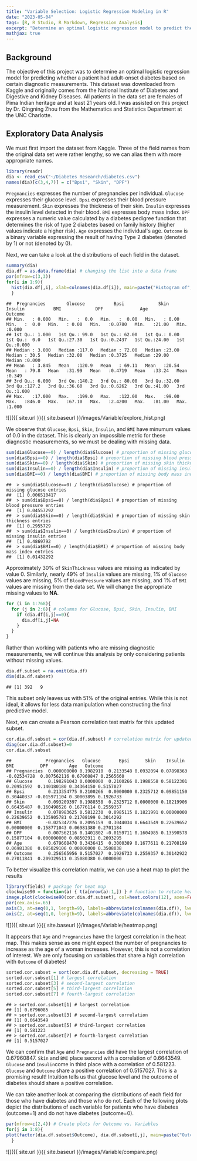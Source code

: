 ```yaml
---
title: "Variable Selection: Logistic Regression Modeling in R"
date: "2023-05-04"
tags: [R, R Studio, R Markdown, Regression Analysis]
excerpt: "Determine an optimal logistic regression model to predict the causation of adult-onset diabetes"
mathjax: true
---
```


## Background

The objective of this project was to determine an optimal logistic regression model for predicting whether a patient had adult-onset diabetes based on certain diagnostic measurements. This dataset was downloaded from Kaggle and originally comes from the National Institute of Diabetes and Digestive and Kidney Diseases. All patients in the data set are females of Pima Indian heritage and at least 21 years old. I was assisted on this project by Dr. Qingning Zhou from the Mathematics and Statistics Department at the UNC Charlotte. 

## Exploratory Data Analysis

We must first import the dataset from Kaggle. Three of the field names from the original data set were rather lengthy, so we can alias them with more appropriate names. 

```r
library(readr)
dia <- read_csv("~/Diabetes Research/diabetes.csv")
names(dia)[c(3,4,7)] = c("Bpsi", "Skin", "DPF")
```

`Pregnancies` expresses the number of pregnancies per individual. `Glucose` expresses their glucose level. `Bpsi` expresses their blood pressure measurement. `Skin` expresses the thickness of their skin. `Insulin` expresses the insulin level detected in their blood. `BMI` expresses body mass index. `DPF` expresses a numeric value calculated by a diabetes pedigree function that determines the risk of type 2 diabetes based on family history (higher values indicate a higher risk). `Age` expresses the individual's age. `Outcome` is a binary variable expressing the result of having Type 2 diabetes (denoted by 1) or not (denoted by 0).

Next, we can take a look at the distributions of each field in the dataset.

```r
summary(dia)
dia.df = as.data.frame(dia) # changing the list into a data frame 
par(mfrow=c(3,3))
for(i in 1:9){
  hist(dia.df[,i], xlab=colnames(dia.df[i]), main=paste("Histogram of", colnames(dia.df[i])), col="lightgreen", breaks=30)
  }
```

    ##  Pregnancies        Glucose           Bpsi             Skin          Insulin           BMI             DPF              Age           Outcome     
    ## Min.   : 0.000   Min.   :  0.0   Min.   :  0.00   Min.   : 0.00   Min.   :  0.0   Min.   : 0.00   Min.   :0.0780   Min.   :21.00   Min.   :0.000  
    ## 1st Qu.: 1.000   1st Qu.: 99.0   1st Qu.: 62.00   1st Qu.: 0.00   1st Qu.:  0.0   1st Qu.:27.30   1st Qu.:0.2437   1st Qu.:24.00   1st Qu.:0.000  
    ## Median : 3.000   Median :117.0   Median : 72.00   Median :23.00   Median : 30.5   Median :32.00   Median :0.3725   Median :29.00   Median :0.000  
    ## Mean   : 3.845   Mean   :120.9   Mean   : 69.11   Mean   :20.54   Mean   : 79.8   Mean   :31.99   Mean   :0.4719   Mean   :33.24   Mean   :0.349  
    ## 3rd Qu.: 6.000   3rd Qu.:140.2   3rd Qu.: 80.00   3rd Qu.:32.00   3rd Qu.:127.2   3rd Qu.:36.60   3rd Qu.:0.6262   3rd Qu.:41.00   3rd Qu.:1.000  
    ## Max.   :17.000   Max.   :199.0   Max.   :122.00   Max.   :99.00   Max.   :846.0   Max.   :67.10   Max.   :2.4200   Max.   :81.00   Max.   :1.000  


![]({{ site.url }}{{ site.baseurl }}/images/Variable/explore_hist.png)<!-- -->

We observe that `Glucose`, `Bpsi`, `Skin`, `Insulin`, and `BMI` have minumum values of 0.0 in the dataset. This is clearly an impossible metric for these diagnostic measurements, so we must be dealing with missing data.

```r
sum(dia$Glucose==0) / length(dia$Glucose) # proportion of missing glucose entries
sum(dia$Bpsi==0) / length(dia$Bpsi) # proportion of missing blood pressure entries
sum(dia$Skin==0) / length(dia$Skin) # proportion of missing skin thickness entries
sum(dia$Insulin==0) / length(dia$Insulin) # proportion of missing insulin entries
sum(dia$BMI==0) / length(dia$BMI) # proportion of missing body mass index entries
```

    ##  > sum(dia$Glucose==0) / length(dia$Glucose) # proportion of missing glucose entries
    ##  [1] 0.006510417
    ##  > sum(dia$Bpsi==0) / length(dia$Bpsi) # proportion of missing blood pressure entries
    ##  [1] 0.04557292
    ##  > sum(dia$Skin==0) / length(dia$Skin) # proportion of missing skin thickness entries
    ##  [1] 0.2955729
    ##  > sum(dia$Insulin==0) / length(dia$Insulin) # proportion of missing insulin entries
    ##  [1] 0.4869792
    ##  > sum(dia$BMI==0) / length(dia$BMI) # proportion of missing body mass index entries
    ##  [1] 0.01432292

Approximately 30% of `SkinThickness` values are missing as indicated by value 0. Similarly, nearly 49% of `Insulin` values are missing, 1% of `Glucose` values are missing, 5% of `BloodPressure` values are missing, and 1% of `BMI` values are missing from the data set. We will change the appropriate missing values to **NA**.

```r
for (i in 1:768){
  for (j in 2:6){ # columns for Glucose, Bpsi, Skin, Insulin, BMI
    if (dia.df[i,j]==0){
      dia.df[i,j]=NA
    }
  }
}
```

Rather than working with patients who are missing diagnostic measurements, we will continue this analysis by only considering patients without missing values.

```r
dia.df.subset = na.omit(dia.df)
dim(dia.df.subset)
```
    ## [1] 392   9

This subset only leaves us with 51% of the original entries. While this is not ideal, it allows for less data manipulation when constructing the final predictive model. 

Next, we can create a Pearson correlation test matrix for this updated subset.

```r
cor.dia.df.subset = cor(dia.df.subset) # correlation matrix for updated subset
diag(cor.dia.df.subset)=0
cor.dia.df.subset
```

    ##             Pregnancies   Glucose       Bpsi      Skin    Insulin         BMI          DPF        Age   Outcome
    ## Pregnancies  0.000000000 0.1982910  0.2133548 0.0932094 0.07898363 -0.02534728  0.007562116 0.67960847 0.2565660
    ## Glucose      0.198291043 0.0000000  0.2100266 0.1988558 0.58122301  0.20951592  0.140180180 0.34364150 0.5157027
    ## Bpsi         0.213354775 0.2100266  0.0000000 0.2325712 0.09851150  0.30440337 -0.015971104 0.30003895 0.1926733
    ## Skin         0.093209397 0.1988558  0.2325712 0.0000000 0.18219906  0.66435487  0.160498526 0.16776114 0.2559357
    ## Insulin      0.078983625 0.5812230  0.0985115 0.1821991 0.00000000  0.22639652  0.135905781 0.21708199 0.3014292
    ## BMI         -0.025347276 0.2095159  0.3044034 0.6643549 0.22639652  0.00000000  0.158771043 0.06981380 0.2701184
    ## DPF          0.007562116 0.1401802 -0.0159711 0.1604985 0.13590578  0.15877104  0.000000000 0.08502911 0.2093295
    ## Age          0.679608470 0.3436415  0.3000389 0.1677611 0.21708199  0.06981380  0.085029106 0.00000000 0.3508038
    ## Outcome      0.256565956 0.5157027  0.1926733 0.2559357 0.30142922  0.27011841  0.209329511 0.35080380 0.0000000

To better visualize this correlation matrix, we can use a heat map to plot the results

```r
library(fields) # package for heat map
clockwise90 = function(a) { t(a[nrow(a):1,]) } # function to rotate heat map
image.plot(clockwise90(cor.dia.df.subset), col=heat.colors(12), axes=FALSE) # heat map of NA-removed correlations
par(cex.axis=.65)
axis(3, at=seq(0,1, length=9), labels=abbreviate(colnames(dia.df)), lwd=0, pos=1.1)
axis(2, at=seq(1,0, length=9), labels=abbreviate(colnames(dia.df)), lwd=0, pos=-0.1)
```

![]({{ site.url }}{{ site.baseurl }}/images/Variable/heatmap.png)<!-- -->

It appears that `Age` and `Pregnancies` have the largest correlation in the heat map. This makes sense as one might expect the number of pregnancies to increase as the age of a woman increases. However, this is not a correlation of interest. We are only focusing on variables that share a high correlation with `Outcome` of diabetes!

```r
sorted.cor.subset = sort(cor.dia.df.subset, decreasing = TRUE)
sorted.cor.subset[1] # largest correlation
sorted.cor.subset[3] # second-largest correlation
sorted.cor.subset[5] # third-largest correlation
sorted.cor.subset[7] # fourth-largest correlation
```

    ## > sorted.cor.subset[1] # largest correlation
    ## [1] 0.6796085
    ## > sorted.cor.subset[3] # second-largest correlation
    ## [1] 0.6643549
    ## > sorted.cor.subset[5] # third-largest correlation
    ## [1] 0.581223
    ## > sorted.cor.subset[7] # fourth-largest correlation
    ## [1] 0.5157027

We can confirm that `Age` and `Pregnancies` did have the largest correlation of 0.67960847.
`Skin` and `BMI` place second with a correlation of 0.6643549.
`Glucose` and `Insulin`come in third place with a correlation of 0.581223.
`Glucose` and `Outcome` share a positive correlation of 0.5157027. This is a promising result! Intuition tells us that glucose level and the outcome of diabetes should share a positive correlation.

We can take another look at comparing the distributions of each field for those who have diabetes and those who do not. Each of the following plots depict the distributions of each variable for patients who have diabetes (outcome=1) and do not have diabetes (outcome=0).

```r
par(mfrow=c(2,4)) # Create plots for Outcome vs. Variables
for(j in 1:8){
plot(factor(dia.df.subset$Outcome), dia.df.subset[,j], main=paste("Outcome vs", colnames(dia.df.subset[j])), xlab="Outcome (0=no, 1=yes)", ylab=colnames(dia.df.subset[j])) 
  }
```

![]({{ site.url }}{{ site.baseurl }}/images/Variable/compare.png)<!-- -->
